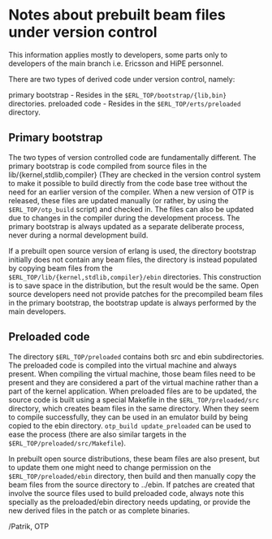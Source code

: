 Notes about prebuilt beam files under version control
=====================================================

This information applies mostly to developers, some parts only
to developers of the main branch i.e. Ericsson and HiPE personnel.

There are two types of derived code under version control, namely:

primary bootstrap - Resides in the `$ERL_TOP/bootstrap/{lib,bin}` directories.
preloaded code - Resides in the `$ERL_TOP/erts/preloaded` directory.

Primary bootstrap
-----------------

The two types of version controlled code are fundamentally
different. The primary bootstrap is code compiled from source files in
the lib/{kernel,stdlib,compiler} (They are checked in the version control system
to make it possible to build directly from the code base tree without
the need for an earlier version of the compiler. When a new version of
OTP is released, these files are updated manually (or rather, by using
the `$ERL_TOP/otp_build` script) and checked in. The files can also be
updated due to changes in the compiler during the development
process. The primary bootstrap is always updated as a separate
deliberate process, never during a normal development build.

If a prebuilt open source version of erlang is used, the directory
bootstrap initially does not contain any beam files, the directory is
instead populated by copying beam files from the
`$ERL_TOP/lib/{kernel,stdlib,compiler}/ebin` directories. This
construction is to save space in the distribution, but the result
would be the same. Open source developers need not provide patches for
the precompiled beam files in the primary bootstrap, the bootstrap
update is always performed by the main developers.

Preloaded code
--------------

The directory `$ERL_TOP/preloaded` contains both src and ebin
subdirectories. The preloaded code is compiled into the virtual
machine and always present. When compiling the virtual machine, those
beam files need to be present and they are considered a part of the
virtual machine rather than a part of the kernel application. When
preloaded files are to be updated, the source code is built using a
special Makefile in the `$ERL_TOP/preloaded/src` directory, which
creates beam files in the same directory. When they seem to compile
successfully, they can be used in an emulator build by being copied
to the ebin directory. `otp_build update_preloaded` can be used to
ease the process (there are also similar targets in the
`$ERL_TOP/preloaded/src/Makefile`).

In prebuilt open source distributions, these beam files are also
present, but to update them one might need to change permission on the
`$ERL_TOP/preloaded/ebin` directory, then build and then manually copy
the beam files from the source directory to ../ebin. If patches are
created that involve the source files used to build preloaded code,
always note this specially as the preloaded/ebin directory needs
updating, or provide the new derived files in the patch or as complete
binaries.

/Patrik, OTP
